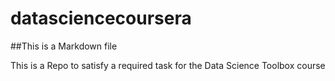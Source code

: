 datasciencecoursera
===================
##This is a Markdown file

This is a Repo to satisfy a required task for the Data Science Toolbox course
